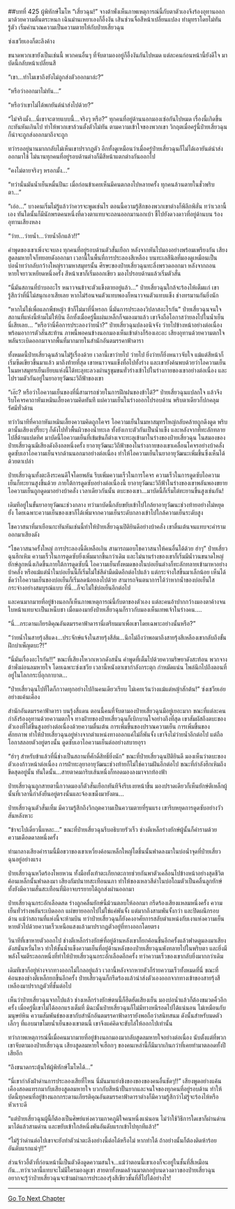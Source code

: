 ##บทที่ 425 ผู้พิทักษ์โมโห
“เสี่ยวฉุน!” จางต้าพั่งเห็นภาพเหตุการณ์นี้กับตาตัวเองจึงร้องอุทานออกมาด้วยความตื่นตระหนก เฉินม่านเหยาเองก็อึ้งงัน เสินซ่วนจื่อสีหน้าเปลี่ยนแปลง ทำมุทราโดยไม่ทันรู้ตัว เริ่มคำนวณความเป็นความตายให้กับป๋ายเสี่ยวฉุน

ซ่งเชวียเองก็ตะลึงค้าง

ขนาดพวกเขายังเป็นเช่นนี้ พวกคนอื่นๆ ที่จับตามองอยู่ก็อึ้งงันกันไปหมด แต่ละคนก่อนหน้านี้ยังดีใจ มาบัดนี้กลับหน้าเปลี่ยนสี

“เขา...ทำไมเขาถึงยังไม่ถูกส่งตัวออกมาล่ะ?”

“หรือว่าออกมาไม่ทัน...”

“หรือว่าเขาไม่ได้พกยันต์นำส่งไปด้วย?”

“ไม่จริงมั้ง...นี่เขาจะตายแบบนี้...จริงๆ หรือ?” ทุกคนที่อยู่ด้านนอกมองเซ่อกันไปหมด เรื่องนี้เกิดขึ้นกะทันหันเกินไป ทำให้พวกเขาล้วนตั้งตัวไม่ทัน ตามความเข้าใจของพวกเขา วิกฤตเมื่อครู่นี้ป๋ายเสี่ยวฉุนก็น่าจะถูกส่งออกมาถึงจะถูก

ทว่ารออยู่นานมากกลับไม่เห็นเขาปรากฏตัว อีกทั้งดูเหมือนว่าเมื่อครู่ป๋ายเสี่ยวฉุนก็ไม่ได้เอายันต์นำส่งออกมาใช้ ไม่นานทุกคนที่อยู่รอบด้านต่างก็มีสีหน้าแตกต่างกันออกไป

“คงไม่ตายจริงๆ หรอกมั้ง...”

“ทว่านั่นมันน้ำเย็นหมื่นปีนะ เมื่อก่อนข้าเคยเห็นมีคนตกลงไปหลายครั้ง ทุกคนล้วนตายในชั่วพริบตา...”

“เอ่อ...” บางคนเริ่มไม่รู้แล้วว่าควรจะพูดเช่นไร ตอนนี้ความรู้สึกของพวกเขาต่างก็พิลึกพิลั่น  ทว่าเวลานี้เอง ทันใดนั้นก็มีนักพรตคนหนึ่งที่ดวงตาแทบจะถลนออกมานอกเบ้า ชี้ไปยังดวงดาวที่อยู่ด้านบน ร้องอุทานเสียงหลง

“ว่าย...ว่ายน้ำ...ว่ายน้ำอีกแล้ว!!”

คำพูดของเขาเพิ่งจะจบลง ทุกคนที่อยู่รอบด้านตัวสั่นเยือก หลังจากหันไปมองอย่างพร้อมเพรียงกัน เสียงสูดลมหายใจก็ทยอยดังออกมา เวลานี้ในพื้นที่การประลองสีเหลือง บนทะเลสีนิลที่มองดูเหมือนเป็นบ่อน้ำทว่ากลับกว้างใหญ่ราวมหาสมุทรนั้น ศีรษะของป๋ายเสี่ยวฉุนทะลึ่งพรวดออกมา หลังจากถอนหายใจยาวเหยียดหนึ่งครั้ง สีหน้าเขาก็เริ่มออกเขียว มองไปรอบด้านแล้วเริ่มตัวสั่น

“นี่มันสถานที่บ้าบออะไร หนาวจนข้าจะตัวแข็งตายอยู่แล้ว...” ป๋ายเสี่ยวฉุนใกล้จะร้องไห้เต็มแก่ เขารู้สึกว่าที่นี่ไม่สนุกเอาเสียเลย หากไม่ร้อนจนตัวแทบพองก็หนาวจนตัวแทบแข็ง ช่างทรมานกันยิ่งนัก

“หากไม่ใช่เพื่อแลกพืชหญ้า ข้าก็ไม่มาที่นี่หรอก นี่มันการประลองวิปลาสอะไรกัน” ป๋ายเสี่ยวฉุนจนใจ สถานที่แห่งนี้ห้ามไม่ให้บิน อีกทั้งเมื่อครู่นี้แผ่นเหล็กก็จมลงมาแล้ว เขาจึงถือโอกาสว่ายลงไปในน้ำเย็นนี่เสียเลย...
“หรือว่านี่คือการประลองว่ายน้ำ?” ป๋ายเสี่ยวฉุนปลงอนิจจัง ว่ายไปข้างหน้าอย่างต่อเนื่องพร้อมอาการตัวสั่นสะท้าน ภาพนี้พอคนข้างนอกมองเห็นเข้าต่างก็ร้องเอะอะ เสียงอุทานด้วยความตกใจพลันระเบิดออกมาจากพื้นที่มากมายในสำนักอันตมรรคาฟ้าดารา

ทั้งหมดนี้ป๋ายเสี่ยวฉุนล้วนไม่รู้เรื่องด้วย เวลานี้เขาว่ายไป ว่ายไป ยิ่งว่ายก็ยิ่งหนาวจับใจ แม้แต่สีหน้าก็เริ่มซีดเขียวขึ้นมาแล้ว มาถึงท้ายที่สุด เขาหนาวจนแข็งทื่อไปทั้งร่าง และเขายังค้นพบด้วยว่าไอความเย็นในมหาสมุทรเย็นเยียบแห่งนี้ได้ทะลุทะลวงผ่านรูขุมขนทั่วร่างเข้าไปในร่างกายของเขาอย่างต่อเนื่อง และไปรวมตัวกันอยู่ในยาอายุวัฒนะวิถีฟ้าของเขา

“เอ๊ะ? หรือว่าไอความเย็นของที่นี่สามารถช่วยในการฝึกฝนของข้าได้?” ป๋ายเสี่ยวฉุนแปลกใจ แล้วจึงรีบโคจรคาถาหันเหมินเลี้ยงความคิดทันที แผ่ความเย็นในร่างออกไปรอบด้าน พริบตาเดียวก็ปกคลุมรัศมีทั่วด้าน

ทว่าวินาทีที่คาถาหันเหมินเลี้ยงความคิดถูกโคจร ไอความเย็นในมหาสมุทรใหญ่กลับคล้ายถูกดึงดูด พริบตานั้นเสียงเปรี๊ยะๆ ก็ดังไปทั่วพื้นผิวของน้ำทะเล ทั้งยังเกาะตัวกันเป็นน้ำแข็ง และหลังจากที่ทะลักทลายไปสี่ด้านแปดทิศ มาบัดนี้ไอความเย็นที่เข้มข้นก็ต่างเจาะทะลุเข้ามาในร่างของป๋ายเสี่ยวฉุน
ในสมองของป๋ายเสี่ยวฉุนมีเสียงดังอึงอลหนึ่งครั้ง ยาอายุวัฒนะวิถีฟ้าของในร่างกายของเขาเคลื่อนโคจรอย่างบ้าคลั่ง ดูดซับเอาไอความเย็นจากด้านนอกมาอย่างต่อเนื่อง ทำให้ไอความเย็นในยาอายุวัฒนะเพิ่มขึ้นซึ่งเห็นได้ด้วยตาเปล่า

ป๋ายเสี่ยวฉุนทั้งตะลึงระคนดีใจโดยพลัน รีบเพิ่มความเร็วในการโคจร ความเร็วในการดูดซับไอความเย็นก็ทะยานสูงขึ้นด้วย ภายใต้การดูดซับอย่างต่อเนื่องนี้ ยาอายุวัฒนะวิถีฟ้าในร่างของเขาพลันพองขยาย ไอความเย็นถูกดูดมาอย่างบ้าคลั่ง เวลาเดียวกันนั้น ตบะของเขา...มาบัดนี้ก็เริ่มไต่ทะยานขึ้นสูงเช่นกัน!

เดิมทีอยู่ในขั้นยาอายุวัฒนะช่วงกลาง ทว่ามาบัดนี้กลับขยับเข้าไปใกล้ยาอายุวัฒนะช่วงท้ายอย่างไม่หยุดยั้ง โดยเฉพาะความเย็นของเขาก็ได้เพิ่มจากความเย็นระดับกลางเข้าไปใกล้ความเย็นระดับสูง

โชควาสนาที่มาเยือนกะทันหันเช่นนี้ทำให้ป๋ายเสี่ยวฉุนปิติยินดีอย่างบ้าคลั่ง เขาตื่นเต้นจนแทบจะคำรามออกมาเสียงดัง

“โชควาสนาครั้งใหญ่ การประลองนี้ดีเหลือเกิน สามารถมอบโชควาสนาให้คนอื่นได้ด้วย ฮ่าๆ” ป๋ายเสี่ยวฉุนฮึกเหิม ความเร็วในการดูดซับยิ่งเพิ่มมากขึ้นกว่าเดิม และไม่นานร่างของเขาก็เริ่มมีน้ำวนขนาดใหญ่ยักษ์ลูกหนึ่งเกิดขึ้นภายใต้การดูดซับนี้ ไอความเย็นทั้งหมดของในบ่อเย็นต่างก็ทะลักทลายเข้ามาหาอย่างบ้าคลั่ง หรือแม้แต่น้ำในบ่อเย็นนี้ก็เริ่มไม่ใช่สีดำมืดมิดอีกต่อไปแล้ว แต่กระจ่างใสขึ้นมาเล็กน้อย เห็นได้ชัดว่าไอความเย็นของบ่อเย็นก็เริ่มลดน้อยลงไปด้วย
สามารถจินตนาการได้ว่าหากน้ำของบ่อเย็นใสกระจ่างอย่างสมบูรณ์แบบ ที่นี่...ก็จะไม่ใช่บ่อเย็นอีกต่อไป

และคนมากมายที่อยู่ข้างนอกก็เห็นภาพเหตุการณ์นี้กับตาของตัวเอง แต่ละคนอ้าปากกว้างมองตาค้างจนใบหน้าแทบจะเป็นเหน็บชา เมื่อมองมายังป๋ายเสี่ยวฉุนก็ราวกับมองเห็นเทพเจ้าในร่างคน....

“นี่...กระดานเกียรติคุณอันตมรรคาฟ้าดารานี่เตรียมมาเพื่อเขาโดยเฉพาะอย่างนั้นหรือ?”

“ว่ายน้ำในสายรุ้งสีแดง...ประจักษ์แจ้งในสายรุ้งสีส้ม...นึกไม่ถึงว่าพอมาถึงสายรุ้งสีเหลืองเขากลับถึงขั้นฝึกบำเพ็ญตบะ?!”

“นี่มันเรื่องอะไรกัน!!” ขณะที่เสียงโหวกเหวกดังสนั่น คำพูดที่เต็มไปด้วยความริษยาดังสะท้อน พวกจางต้าพั่งผ่อนลมหายใจ โดยเฉพาะซ่งเชวีย เวลานี้หนังตาเขากำลังกระตุก กำหมัดแน่น ไพล่นึกไปถึงตอนที่อยู่ในโลกกระบี่อุกกาบาต...

“ป๋ายเสี่ยวฉุนไปที่ใดก็กวาดทุกอย่างไปกินคนเดียวเรียบ ไม่เคยเว้นว่างแม้แต่หญ้าสักต้น!” ซ่งเชวียเอ่ยอย่างแค้นเคือง

สำนักอันตมรรคาฟ้าดารา บนรุ้งสี่แดน ตอนนี้คนที่จับตามองป๋ายเสี่ยวฉุนมีอยู่เยอะมาก ขณะที่แต่ละคนกำลังร้องอุทานด้วยความตกใจ ทางฝ่ายของป๋ายเสี่ยวฉุนก็เบิกบานใจอย่างถึงที่สุด เขาสัมผัสถึงตบะของตัวเองที่ไต่ขึ้นสูงอย่างต่อเนื่องด้วยความตื่นเต้น การเพิ่มขึ้นของปราณความเย็น การเพิ่มขึ้นของศักยภาพ ทำให้ป๋ายเสี่ยวฉุนอยู่ห่างจากตำแหน่งทางออกแค่ไม่กี่พันจั้ง เขาจึงไม่ว่ายน้ำอีกต่อไป แต่ถือโอกาสลอยตัวอยู่ตรงนั้น ดูดซับเอาไอความเย็นต่ออย่างสบายอุรา

“ฮ่าๆ สำหรับข้าแล้วที่นี่ช่างเป็นสถานที่ศักดิ์สิทธิ์ยิ่งนัก” ขณะที่ป๋ายเสี่ยวฉุนปิติยินดี มองเห็นว่าตบะของตัวเองก้าวหน้าต่อเนื่อง การฝ่าทะลุยาอายุวัฒนะช่วงท้ายก็ไม่ใช่ความฝันอีกต่อไป ขณะที่กำลังฮึกเหิมถึงขีดสุดอยู่นั้น ทันใดนั้น...สายตาคมกริบเส้นหนึ่งก็ทอดมองลงมาจากท้องฟ้า

ป๋ายเสี่ยวฉุนถูกสายตานี้กวาดมองก็ตัวสั่นเยือกทันทีจึงรีบเงยหน้าขึ้น มองปราดเดียวก็เห็นยักษ์ตีเหล็กผู้นั้นที่เวลานี้กำลังยืนอยู่ตรงนั้นและจ้องเขม็งมายังตน...

ป๋ายเสี่ยวฉุนตัวสั่นเทิ้ม มีความรู้สึกถึงวิกฤตความเป็นความตายที่รุนแรง เขารีบหยุดการดูดซับอย่างวัวสันหลังหวะ

“ข้าจะไปเดี๋ยวนี้แหละ...” ขณะที่ป๋ายเสี่ยวฉุนรีบอธิบายรัวเร็ว ช่างตีเหล็กร่างยักษ์ผู้นั้นก็คำรามด้วยความเดือดดาลหนึ่งครั้ง

ท่ามกลางเสียงคำรามนี้มือขวาของเขาเหวี่ยงค้อนเหล็กใหญ่โตชิ้นนั้นฟาดลงมาในบ่อน้ำจุดที่ป๋ายเสี่ยวฉุนอยู่อย่างแรง

ป๋ายเสี่ยวฉุนหวีดร้องโหยหวน ทั้งมือทั้งเท้าตะเกียกตะกายช่วยกันพาตัวเคลื่อนไปข้างหน้าอย่างสุดชีวิต ค้อนเหล็กนั้นฟาดลงมา เสียงกัมปนาทสะเทือนนภา ทำให้ของเหลวสีดำในบ่อโถมตัวเป็นคลื่นลูกยักษ์ ทั้งยังมีความสั่นสะเทือนที่มิอาจบรรยายได้ถูกส่งผ่านออกมา

ป๋ายเสี่ยวฉุนกระอักเลือดสด ร่างถูกคลื่นยักษ์นี้ม้วนตลบให้ออกมา กรีดร้องเสียงแหลมหนึ่งครั้ง ความเย็นทั่วร่างพลันระเบิดออก แผ่ขยายออกไปไม่ใช่แค่พันจั้ง แต่มากถึงสามพันจั้งกว่า และปิดผนึกรอบด้าน แม้ว่าสถานที่แห่งนี้จะห้ามบิน ทว่าป๋ายเสี่ยวฉุนก็ยังคงอาศัยการสลับตำแหน่งกับเงาแห่งความเย็น หายตัวไปด้วยความเร็วเหนือแสงแล้วมาปรากฏตัวอยู่ที่ทางออกโดยตรง

วินาทีที่เขาหายตัวออกไป ช่างตีเหล็กร่างยักษ์ที่อยู่ด้านหลังเขาก็ยกค้อนขึ้นอีกครั้งแล้วฟาดตูมลงมาเสียงดังสนั่นหวั่นไหว ทำให้ชั้นน้ำแข็งความเย็นที่อยู่ด้านหลังของป๋ายเสี่ยวฉุนพังทลายไปในพริบตา และยิ่งมีพลังโจมตีระลอกหนึ่งที่ทำให้ป๋ายเสี่ยวฉุนกระอักเลือดอีกครั้ง ทว่าความเร็วของเขากลับยิ่งมากกว่าเดิม

เดิมทีเขาก็อยู่ห่างจากทางออกไม่ไกลอยู่แล้ว เวลานี้หลังจากหายตัวก็ร่ายความเร็วทั้งหมดที่นี่ ขณะที่ค้อนของช่างตีเหล็กยกขึ้นอีกครั้ง ป๋ายเสี่ยวฉุนก็กรีดร้องแล้วนำส่งตัวเองออกจากทางเข้าของสายรุ้งสีเหลืองมาปรากฏตัวที่ชั้นต่อไป

เห็นว่าป๋ายเสี่ยวฉุนจากไปแล้ว ช่างเหล็กร่างยักษ์ตนนี้ก็ฮึดฮัดเสียงเย็น มองบ่อน้ำแล้วก็ต้องขมวดคิ้วอีกครั้ง เมื่อครู่นี้เขาไม่ได้ออกแรงเต็มที่ มิฉะนั้นป๋ายเสี่ยวฉุนก็ไม่มีทางหนีรอดไปได้แน่นอน ไม่เหมือนกับมนุษย์หิน ความสัมพันธ์ของเขากับสำนักอันตมรรคาฟ้าดารายังพอถือว่าสนิทสนม ดังนั้นสำหรับมดตัวเล็กๆ ที่แอบมาขโมยน้ำเย็นของเขาตนนี้ เขาจึงแค่คิดจะขับไล่ให้ออกไปเท่านั้น

ทว่าภาพเหตุการณ์นี้เมื่อคนมากมายที่อยู่ข้างนอกมองมากลับสูดลมหายใจอย่างต่อเนื่อง นับตั้งแต่ที่พวกเขาจับตามองป๋ายเสี่ยวฉุน เสียงสูดลมหายใจเฮือกๆ ของคนเหล่านี้ก็มีมากเกินกว่าที่เคยทำมาตลอดทั้งปีเสียอีก

“ถึงขนาดกระตุ้นให้ผู้พิทักษ์โมโหได้...”

“นี่เขากำลังฝ่าด่านการประลองเสียที่ไหน นี่มันมาแย่งชิงของของของคนอื่นชัดๆ!!” เสียงพูดอย่างแค้นเคืองสอดแทรกมากับเสียงสูดลมหายใจ บวกกับสีหน้าปั้นยากและจนใจของทุกคนที่อยู่รอบด้าน ทำให้บัดนี้ทุกคนที่อยู่ข้างนอกกระดานเกียรติคุณอันตมรรคาฟ้าดาราต่างก็มีความรู้สึกว่าไม่รู้จะร้องไห้หรือหัวเราะดี

“แต่ป๋ายเสี่ยวฉุนผู้นี้ก็ต้องเป็นศิษย์แห่งความภาคภูมิใจคนหนึ่งแน่นอน ไม่ว่าใช้วิธีการใดเขาก็ผ่านด่านมาได้แล้วสามด่าน และขยับเข้าใกล้หนึ่งพันอันดับแรกเข้าไปทุกทีแล้ว!”

“ไม่รู้ว่าด่านต่อไปเขาจะยังทำตัวน่าตะลึงอย่างนี้ต่อได้หรือไม่ หากทำได้ ถ้าอย่างนั้นก็ต้องติดห้าร้อยอันดับแรกแน่ๆ!!”

ส่วนจ้าวอี้ตัวที่ก่อนหน้านี้เป็นตัวดึงดูดความสนใจ...แม้ว่าตอนนี้เขาเองก็จะอยู่ในชั้นที่สี่เหมือนกัน...ทว่าเวลานี้แทบจะไม่มีใครมองดูเขา สายตาทั้งหมดล้วนมาตกอยู่บนดวงดาวของป๋ายเสี่ยวฉุน อยากจะรู้ว่าป๋ายเสี่ยวฉุนจะข้ามผ่านการประลองรุ้งสีเขียวชั้นที่สี่ไปได้อย่างไร!

------


[Go To Next Chapter]( ./48.md)